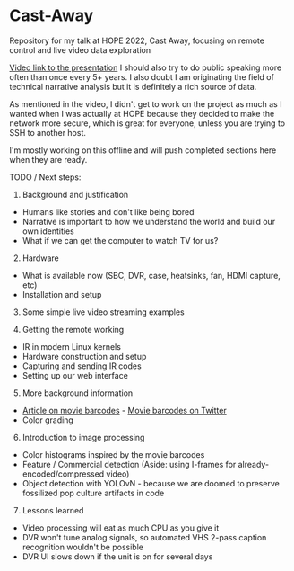 # Cast-Away
Repository for my talk at HOPE 2022, Cast Away, focusing on remote control and live video data exploration

[Video link to the presentation](https://www.youtube.com/watch?v=JKRFwzZPj20)
I should also try to do public speaking more often than once every 5+ years. I also doubt I am originating the field of technical narrative analysis but it is definitely a rich source of data.

As mentioned in the video, I didn't get to work on the project as much as I wanted when I was actually at HOPE because they decided to make the network more secure, which is great for everyone, unless you are trying to SSH to another host.

I'm mostly working on this offline and will push completed sections here when they are ready.


TODO / Next steps:
1. Background and justification
  * Humans like stories and don't like being bored
  * Narrative is important to how we understand the world and build our own identities
  * What if we can get the computer to watch TV for us?

2. Hardware
  * What is available now (SBC, DVR, case, heatsinks, fan, HDMI capture, etc)
  * Installation and setup

3. Some simple live video streaming examples

4. Getting the remote working
  * IR in modern Linux kernels
  * Hardware construction and setup
  * Capturing and sending IR codes
  * Setting up our web interface

5. More background information
  * [Article on movie barcodes](https://thefilmstage.com/movie-barcode-an-entire-feature-film-in-one-image/) - [Movie barcodes on Twitter](https://twitter.com/moviebarcodes)
  * Color grading

6. Introduction to image processing
  * Color histograms inspired by the movie barcodes
  * Feature / Commercial detection (Aside: using I-frames for already-encoded/compressed video)
  * Object detection with YOLOvN - because we are doomed to preserve fossilized pop culture artifacts in code

7. Lessons learned
  * Video processing will eat as much CPU as you give it
  * DVR won't tune analog signals, so automated VHS 2-pass caption recognition wouldn't be possible
  * DVR UI slows down if the unit is on for several days
